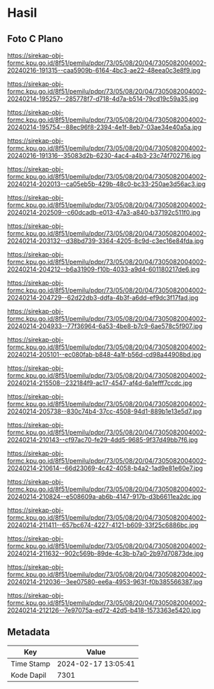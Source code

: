 # Hasil

## Foto C Plano

https://sirekap-obj-formc.kpu.go.id/8f51/pemilu/pdpr/73/05/08/20/04/7305082004002-20240216-191315--caa5909b-6164-4bc3-ae22-48eea0c3e8f9.jpg

https://sirekap-obj-formc.kpu.go.id/8f51/pemilu/pdpr/73/05/08/20/04/7305082004002-20240214-195257--285778f7-d718-4d7a-b514-79cd19c59a35.jpg

https://sirekap-obj-formc.kpu.go.id/8f51/pemilu/pdpr/73/05/08/20/04/7305082004002-20240214-195754--88ec96f8-2394-4e1f-8eb7-03ae34e40a5a.jpg

https://sirekap-obj-formc.kpu.go.id/8f51/pemilu/pdpr/73/05/08/20/04/7305082004002-20240216-191316--35083d2b-6230-4ac4-a4b3-23c74f702716.jpg

https://sirekap-obj-formc.kpu.go.id/8f51/pemilu/pdpr/73/05/08/20/04/7305082004002-20240214-202013--ca05eb5b-429b-48c0-bc33-250ae3d56ac3.jpg

https://sirekap-obj-formc.kpu.go.id/8f51/pemilu/pdpr/73/05/08/20/04/7305082004002-20240214-202509--c60dcadb-e013-47a3-a840-b37192c511f0.jpg

https://sirekap-obj-formc.kpu.go.id/8f51/pemilu/pdpr/73/05/08/20/04/7305082004002-20240214-203132--d38bd739-3364-4205-8c9d-c3ec16e84fda.jpg

https://sirekap-obj-formc.kpu.go.id/8f51/pemilu/pdpr/73/05/08/20/04/7305082004002-20240214-204212--b6a31909-f10b-4033-a9d4-601180217de6.jpg

https://sirekap-obj-formc.kpu.go.id/8f51/pemilu/pdpr/73/05/08/20/04/7305082004002-20240214-204729--62d22db3-ddfa-4b3f-a6dd-ef9dc3f17fad.jpg

https://sirekap-obj-formc.kpu.go.id/8f51/pemilu/pdpr/73/05/08/20/04/7305082004002-20240214-204933--77f36964-6a53-4be8-b7c9-6ae578c5f907.jpg

https://sirekap-obj-formc.kpu.go.id/8f51/pemilu/pdpr/73/05/08/20/04/7305082004002-20240214-205101--ec080fab-b848-4a1f-b56d-cd98a44908bd.jpg

https://sirekap-obj-formc.kpu.go.id/8f51/pemilu/pdpr/73/05/08/20/04/7305082004002-20240214-215508--232184f9-ac17-4547-af4d-6a1efff7ccdc.jpg

https://sirekap-obj-formc.kpu.go.id/8f51/pemilu/pdpr/73/05/08/20/04/7305082004002-20240214-205738--830c74b4-37cc-4508-94d1-889b1e13e5d7.jpg

https://sirekap-obj-formc.kpu.go.id/8f51/pemilu/pdpr/73/05/08/20/04/7305082004002-20240214-210143--cf97ac70-fe29-4dd5-9685-9f37d49bb7f6.jpg

https://sirekap-obj-formc.kpu.go.id/8f51/pemilu/pdpr/73/05/08/20/04/7305082004002-20240214-210614--66d23069-4c42-4058-b4a2-1ad9e81e60e7.jpg

https://sirekap-obj-formc.kpu.go.id/8f51/pemilu/pdpr/73/05/08/20/04/7305082004002-20240214-210824--e508609a-ab6b-4147-917b-d3b6611ea2dc.jpg

https://sirekap-obj-formc.kpu.go.id/8f51/pemilu/pdpr/73/05/08/20/04/7305082004002-20240214-211411--657bc674-4227-4121-b609-33f25c6886bc.jpg

https://sirekap-obj-formc.kpu.go.id/8f51/pemilu/pdpr/73/05/08/20/04/7305082004002-20240214-211632--902c569b-89de-4c3b-b7a0-2b97d70873de.jpg

https://sirekap-obj-formc.kpu.go.id/8f51/pemilu/pdpr/73/05/08/20/04/7305082004002-20240214-212036--3ee07580-ee6a-4953-963f-f0b385566387.jpg

https://sirekap-obj-formc.kpu.go.id/8f51/pemilu/pdpr/73/05/08/20/04/7305082004002-20240214-212126--7e97075a-ed72-42d5-b418-1573363e5420.jpg


## Metadata

| Key        | Value               |
| ---------- | ------------------- |
| Time Stamp | 2024-02-17 13:05:41 |
| Kode Dapil | 7301                |




